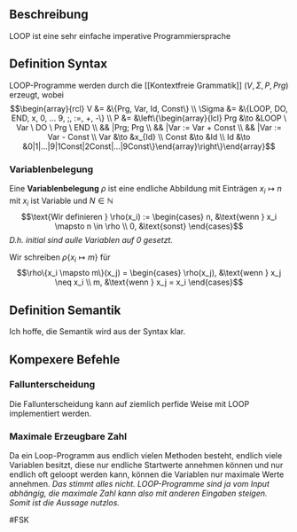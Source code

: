 ## Beschreibung
LOOP ist eine sehr einfache imperative Programmiersprache

## Definition Syntax
LOOP-Programme werden durch die [[Kontextfreie Grammatik]] $(V, \Sigma, P, Prg)$ erzeugt, wobei
$$\begin{array}{rcl} V &= &\{Prg, Var, Id, Const\} \\ \Sigma &= &\{LOOP, DO, END, x, 0, ... 9, ;, :=, +, -\} \\ P &= &\left\{\begin{array}{lcl} Prg &\to &LOOP \ Var \ DO \ Prg \ END \\ && |Prg; Prg \\ && |Var := Var + Const \\ && |Var := Var - Const \\ Var &\to &x_{Id} \\ Const &\to &Id \\ Id &\to &0|1|...|9|1Const|2Const|...|9Const\}\end{array}\right\}\end{array}$$

### Variablenbelegung
Eine **Variablenbelegung** $\rho$ ist eine endliche Abbildung mit Einträgen $x_i \mapsto n$ mit $x_i$ ist Variable und $N\in \mathbb{N}$
$$\text{Wir definieren } \rho(x_i) := \begin{cases} n, &\text{wenn } x_i \mapsto n \in \rho \\ 0, &\text{sonst} \end{cases}$$ *D.h. initial sind aulle Variablen auf 0 gesetzt.*

Wir schreiben $\rho\{x_i \mapsto m\}$ für
$$\rho\{x_i \mapsto m\}(x_j) = \begin{cases} \rho(x_j), &\text{wenn } x_j \neq x_i \\ m, &\text{wenn } x_j = x_i \end{cases}$$

## Definition Semantik
Ich hoffe, die Semantik wird aus der Syntax klar.

## Kompexere Befehle

### Fallunterscheidung
Die Fallunterscheidung kann auf ziemlich perfide Weise mit LOOP implementiert werden.

### Maximale Erzeugbare Zahl
Da ein Loop-Programm aus endlich vielen Methoden besteht, endlich viele Variablen besitzt, diese nur endliche Startwerte annehmen können und nur endlich oft geloopt werden kann, können die Variablen nur maximale Werte annehmen.
*Das stimmt alles nicht. LOOP-Programme sind ja vom Input abhängig, die maximale Zahl kann also mit anderen Eingaben steigen. Somit ist die Aussage nutzlos.*

#FSK 
